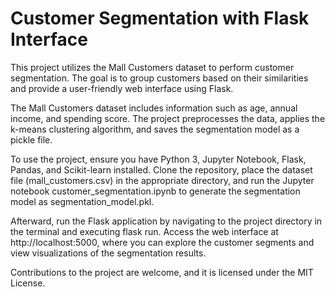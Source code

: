 # Customer Segmentation with Flask Interface
This project utilizes the Mall Customers dataset to perform customer segmentation. The goal is to group customers based on their similarities and provide a user-friendly web interface using Flask.

The Mall Customers dataset includes information such as age, annual income, and spending score. The project preprocesses the data, applies the k-means clustering algorithm, and saves the segmentation model as a pickle file.

To use the project, ensure you have Python 3, Jupyter Notebook, Flask, Pandas, and Scikit-learn installed. Clone the repository, place the dataset file (mall_customers.csv) in the appropriate directory, and run the Jupyter notebook customer_segmentation.ipynb to generate the segmentation model as segmentation_model.pkl.

Afterward, run the Flask application by navigating to the project directory in the terminal and executing flask run. Access the web interface at http://localhost:5000, where you can explore the customer segments and view visualizations of the segmentation results.

Contributions to the project are welcome, and it is licensed under the MIT License.
